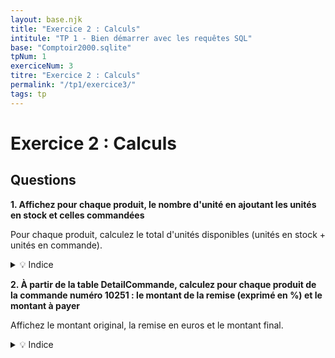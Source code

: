 ```yaml
---
layout: base.njk
title: "Exercice 2 : Calculs"
intitule: "TP 1 - Bien démarrer avec les requêtes SQL"
base: "Comptoir2000.sqlite"
tpNum: 1
exerciceNum: 3
titre: "Exercice 2 : Calculs"
permalink: "/tp1/exercice3/"
tags: tp
---
```


# Exercice 2 : Calculs

## Questions

**1. Affichez pour chaque produit, le nombre d'unité en ajoutant les unités en stock et celles commandées**

Pour chaque produit, calculez le total d'unités disponibles (unités en stock + unités en commande).

<details>
<summary>💡 Indice</summary>

Utilisez l'opérateur `+` pour additionner deux colonnes :
```sql
SELECT Nomprod, UnitesStock + UnitesCom AS TotalUnites FROM Produit
```
</details>

**2. À partir de la table DetailCommande, calculez pour chaque produit de la commande numéro 10251 : le montant de la remise (exprimé en %) et le montant à payer**

Affichez le montant original, la remise en euros et le montant final.

<details>
<summary>💡 Indice</summary>

La remise en euros est `(Qte * PrixUnit) * (Remise / 100)`.
</details>


